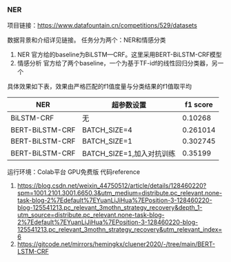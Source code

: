### NER

项目链接：https://www.datafountain.cn/competitions/529/datasets

数据背景和介绍详见链接。 任务分为两个：NER和情感分类

1. NER
   官方给的baseline为BiLSTM—CRF。这里采用BERT-BiLSTM-CRF模型
2. 情感分析
   官方给了两个baseline，一个为基于TF-idf的线性回归分类器，另一个

具体效果如下表，效果由严格匹配的f1值度量与分类结果的f1值取平均

| NER             | 超参数设置               | f1 score |
|-----------------|---------------------|----------|
| BiLSTM-CRF      | 无                   | 0.10268  |
| BERT-BiLSTM-CRF | BATCH_SIZE=4        | 0.261014 |
| BERT-BiLSTM-CRF | BATCH_SIZE=1        | 0.302745 |
| BERT-BiLSTM-CRF | BATCH_SIZE=1,加入对抗训练 | 0.35199  |     

运行环境：Colab平台 GPU免费版
代码reference

1. https://blog.csdn.net/weixin_44750512/article/details/128460220?spm=1001.2101.3001.6650.3&utm_medium=distribute.pc_relevant.none-task-blog-2%7Edefault%7EYuanLiJiHua%7EPosition-3-128460220-blog-125541213.pc_relevant_3mothn_strategy_recovery&depth_1-utm_source=distribute.pc_relevant.none-task-blog-2%7Edefault%7EYuanLiJiHua%7EPosition-3-128460220-blog-125541213.pc_relevant_3mothn_strategy_recovery&utm_relevant_index=6
2. https://gitcode.net/mirrors/hemingkx/cluener2020/-/tree/main/BERT-LSTM-CRF
